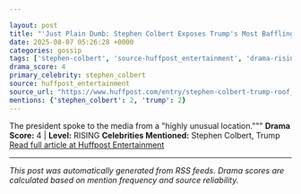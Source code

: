 ```yaml
---

layout: post
title: "'Just Plain Dumb: Stephen Colbert Exposes Trump's Most Baffling Stunt Yet"""
date: 2025-08-07 05:26:28 +0000
categories: gossip
tags: ['stephen-colbert', 'source-huffpost_entertainment', 'drama-rising']
drama_score: 4
primary_celebrity: stephen_colbert
source: huffpost_entertainment
source_url: "https://www.huffpost.com/entry/stephen-colbert-trump-roof_n_6892da2ae4b044af87acabf0"""
mentions: {'stephen_colbert': 2, 'trump': 2}
---
```


The president spoke to the media from a "highly unusual location.""" **Drama Score:** 4 | **Level:** RISING **Celebrities Mentioned:** Stephen Colbert, Trump [Read full article at Huffpost Entertainment](https://www.huffpost.com/entry/stephen-colbert-trump-roof_n_6892da2ae4b044af87acabf0)

---

*This post was automatically generated from RSS feeds. Drama scores are calculated based on mention frequency and source reliability.*
